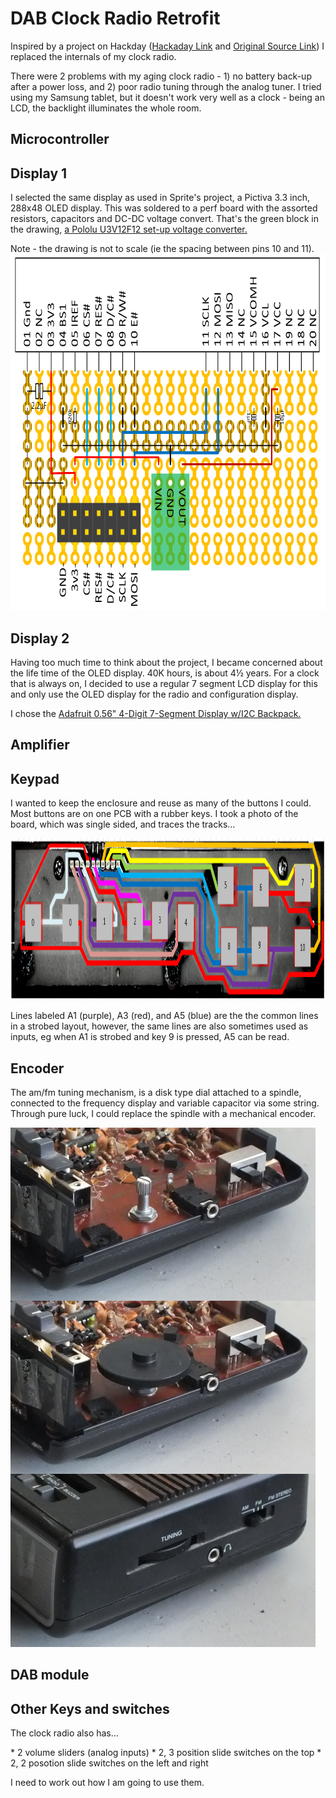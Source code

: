 <html>
<head></head>
<body>

# DAB Clock Radio Retrofit
<p>
Inspired by a project on Hackday (<a href="http://hackaday.com/2014/09/18/sprite_tm-puts-linux-in-a-clock-radio/">Hackaday Link</a> and <a href="http://spritesmods.com/?art=clockradio&page=1">Original Source Link</a>) I replaced the internals
of my clock radio.
</p>
<p>
There were 2 problems with my aging clock radio - 1) no battery back-up after a power loss, and 2) poor radio tuning through the analog tuner.
I tried using my Samsung tablet, but it doesn't work very well as a clock - being an LCD, the backlight illuminates the whole room.
</p>

## Microcontroller

## Display 1
<p>I selected the same display as used in Sprite's project, a Pictiva 3.3 inch, 288x48 OLED display.  
This was soldered to a perf board with the assorted resistors, capacitors and DC-DC voltage convert.  
That's the green block in the drawing, <a href="https://www.pololu.com/product/2117">a Pololu U3V12F12 set-up voltage converter.</a>
</p>
<p>
Note - the drawing is not to scale (ie the spacing between pins 10 and 11).

<img src="images/Pictiva.png" style="widows:793px; height:570px;" />
</p>

## Display 2

<p>Having too much time to think about the project, I became concerned about the life time of the OLED display.  40K hours, is about 
4&half; years.  For a clock that is always on, I decided to use a regular 7 segment LCD display for this and only
use the OLED display for the radio and configuration display.
</p>
<p>
I chose the <a href="https://www.adafruit.com/product/878">Adafruit 0.56" 4-Digit 7-Segment Display w/I2C Backpack.</a>
</p>

## Amplifier

## Keypad
<p>
I wanted to keep the enclosure and reuse as many of the buttons I could.  Most buttons are on one PCB with a rubber keys.
I took a photo of the board, which was single sided, and traces the tracks...
</p>
<img src="images/keypad.png" style="widows:1112px; height:258px;" />
<p>
Lines labeled A1 (purple), A3 (red), and A5 (blue) are the the common lines in a strobed layout, however, the same lines are 
also sometimes used as inputs, eg when A1 is strobed and key 9 is pressed, A5 can be read.
</p>

## Encoder
<p>The am/fm tuning mechanism, is a disk type dial attached to a spindle, connected to the frequency display and variable capacitor via 
some string.  Through pure luck, I could replace the spindle with a mechanical encoder.
</p>
<img src="images/encoder.png" style="widows:488px; height:831px;" />


## DAB module

## Other Keys and switches
<p>The clock radio also has...</p>
* 2 volume sliders (analog inputs)
* 2, 3 position slide switches on the top
* 2, 2 posotion slide switches on the left and right

<p>I need to work out how I am going to use them.</p>

</body>
</html>